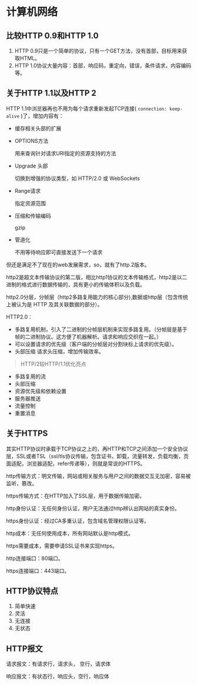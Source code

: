 # 计算机网络

## 比较HTTP 0.9和HTTP 1.0

1. HTTP 0.9只是一个简单的协议，只有一个GET方法，没有首部，目标用来获取HTML。
2. HTTP 1.0协议大量内容：首部，响应码，重定向，错误，条件请求，内容编码等。

## 关于HTTP 1.1以及HTTP 2

HTTP 1.1中浏览器再也不用为每个请求重新发起TCP连接( `connection: keep-alive` )了，增加内容有：

* 缓存相关头部的扩展

* OPTIONS方法

  用来查询针对请求URI指定的资源支持的方法

* Upgrade 头部

  切换到增强的协议类型，如 HTTP/2.0 或 WebSockets

* Range请求

  指定资源范围

* 压缩和传输编码

  gzip

* 管道化

  不用等待响应即可直接发送下一个请求

但还是满足不了现在的web发展需求，so，就有了http.2版本。

http2是超文本传输协议的第二版，相比http1协议的文本传输格式，http2是以二进制的格式进行数据传输的，具有更小的传输体积以及负载。

http2.0分层，分帧层（http2多路复用能力的核心部分),数据或http层（包含传统上被认为是 HTTP 及其关联数据的部分）。

HTTP2.0：

- 多路复用机制，引入了二进制的分帧层机制来实现多路复用。（分帧层是基于帧的二进制协议。这方便了机器解析。请求和响应交织在一起。）
- 可以设置请求的优先级（客户端的分帧层对分割块标上请求的优先级）。
- 头部压缩 请求头压缩，增加传输效率。

> HTTP/2较HTTP/1.1优化亮点

- 多路复用的流
- 头部压缩
- 资源优先级和依赖设置
- 服务器推送
- 流量控制
- 重置消息

## 关于HTTPS

其实HTTP协议时承载于TCP协议之上的，再HTTP和TCP之间添加一个安全协议层，SSL或者TSL（ssl/tls协议传输，包含证书，卸载，流量转发，负载均衡，页面适配，浏览器适配，refer传递等），则就是常说的HTTPS。

http传输方式：明文传输，网站或相关服务与用户之间的数据交互无加密，容易被监听，篡改。

https传输方式：在HTTP加入了SSL层，用于数据传输加密。

http身份认证：无任何身份认证，用户无法通过http辨认出网站的真实身份。

https身份认证：经过CA多重认证，包含域名管理权限认证等。

http成本：无任何使用成本，所有网站默认是http模式。

https需要成本，需要申请SSL证书来实现https。

http连接端口：80端口。

https连接端口：443端口。

## HTTP协议特点

1. 简单快速
2. 灵活
3. 无连接
4. 无状态

## HTTP报文

请求报文：有请求行，请求头， 空行，请求体

响应报文：有状态行，响应头，空行，响应体

